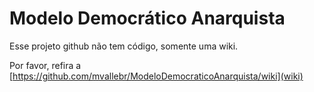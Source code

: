 Modelo Democrático Anarquista
===========================

Esse projeto github não tem código, somente uma wiki.

Por favor, refira a [https://github.com/mvallebr/ModeloDemocraticoAnarquista/wiki](wiki)
